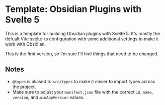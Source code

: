# Template: Obsidian Plugins with Svelte 5

This is a template for building Obsidian plugins with Svelte 5. It's mostly the defualt Vite svelte-ts configuration with some additional settings to make it work with Obsidian.

This is the first version, so I'm sure I'll find things that need to be changed.

## Notes
- `@types` is aliased to `src/types` to make it easier to import types across the project.
- Make sure to adjust your `manifest.json` file with the correct `id`, `name`, `version`, and `minAppVersion` values.